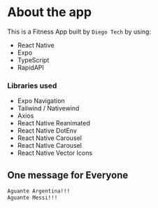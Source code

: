 # About the app

This is a Fitness App built by `Diego Tech` by using:

- React Native
- Expo
- TypeScript
- RapidAPI

### Libraries used

- Expo Navigation
- Tailwind / Nativewind
- Axios
- React Native Reanimated
- React Native DotEnv
- React Native Carousel
- React Native Carousel
- React Native Vector Icons

## One message for Everyone

```bash
Aguante Argentina!!!
Aguante Messi!!!
```